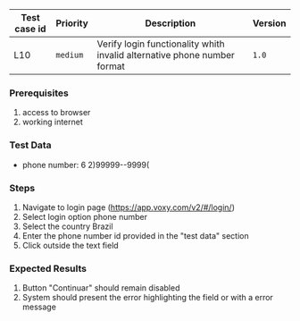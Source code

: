 Test case id | Priority | Description | Version
---|---|---|---
L10 | `medium` | Verify login functionality whith invalid alternative phone number format| `1.0`

### Prerequisites
1. access to browser
2. working internet

### Test Data
* phone number: 6 2)99999--9999(

### Steps
1. Navigate to login page (https://app.voxy.com/v2/#/login/)
2. Select login option phone number
3. Select the country Brazil
4. Enter the phone number id provided in the "test data" section
5. Click outside the text field

### Expected Results
1. Button "Continuar" should remain disabled
2. System should present the error highlighting the field or with a error message
